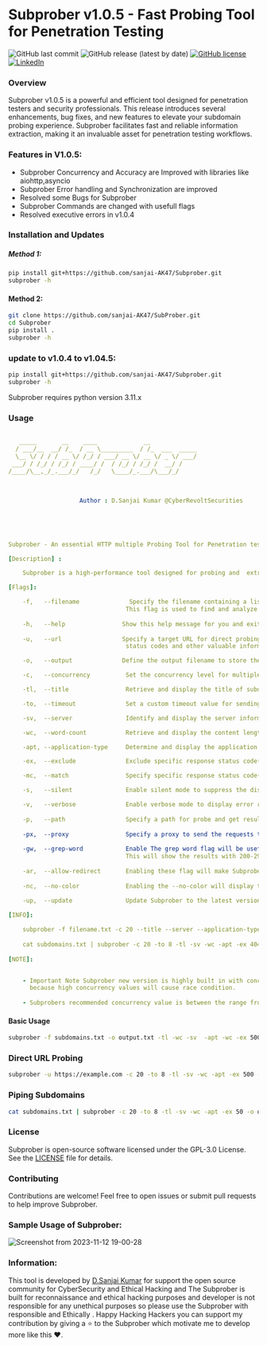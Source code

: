 # Subprober v1.0.5 - Fast Probing Tool for Penetration Testing

![GitHub last commit](https://img.shields.io/github/last-commit/sanjai-AK47/Subprober) ![GitHub release (latest by date)](https://img.shields.io/github/v/release/sanjai-AK47/Subprober) [![GitHub license](https://img.shields.io/github/license/sanjai-AK47/Subprober)](https://github.com/sanjai-AK47/Subprober/blob/main/LICENSE) [![LinkedIn](https://img.shields.io/badge/LinkedIn-Connect-blue)](https://www.linkedin.com/in/d-sanjai-kumar-109a7227b/)

### Overview

Subprober v1.0.5 is a powerful and efficient tool designed for penetration testers and security professionals. This release introduces several enhancements, bug fixes, and new features to elevate your subdomain probing experience. Subprober facilitates fast and reliable information extraction, making it an invaluable asset for penetration testing workflows.

### Features in V1.0.5:
- Subprober Concurrency and Accuracy are Improved with libraries like aiohttp,asyncio
- Subprober Error handling and Synchronization are improved
- Resolved some Bugs for Subprober
- Subprober Commands are changed with usefull flags
- Resolved executive errors in v1.0.4

### Installation and Updates

##### Method 1:

```bash
pip install git+https://github.com/sanjai-AK47/Subprober.git
subprober -h
```

#### Method 2:

```bash
git clone https://github.com/sanjai-AK47/SubProber.git
cd Subprober
pip install .
subprober -h
```
### update to v1.0.4 to v1.04.5:

```bash
pip install git+https://github.com/sanjai-AK47/Subprober.git
subprober -h
```

Subprober requires python version 3.11.x

### Usage

```yaml

   _____       __    ____             __             
  / ___/__  __/ /_  / __ \_________  / /_  ___  _____
  \__ \/ / / / __ \/ /_/ / ___/ __ \/ __ \/ _ \/ ___/
 ___/ / /_/ / /_/ / ____/ /  / /_/ / /_/ /  __/ /    
/____/\__,_/_.___/_/   /_/   \____/_.___/\___/_/     
                                                         
                
                
                    Author : D.Sanjai Kumar @CyberRevoltSecurities

                                                                         
                                                  

          
Subprober - An essential HTTP multiple Probing Tool for Penetration testers and Bug Bounty Hunters

[Description] :

    Subprober is a high-performance tool designed for probing and  extract vital information efficiently.

[Flags]:

    -f,   --filename              Specify the filename containing a list of subdomains for targeted probing. 
                                 This flag is used to find and analyze status codes and other pertinent details.
                      
    -h,   --help                Show this help message for you and exit!
    
    -u,   --url                 Specify a target URL for direct probing. This flag allows for the extraction of 
                                 status codes and other valuable information.

    -o,   --output              Define the output filename to store the results of the probing operation.

    -c,   --concurrency          Set the concurrency level for multiple processes. Default is 10.

    -tl,  --title                Retrieve and display the title of subdomains.

    -to,  --timeout              Set a custom timeout value for sending requests.

    -sv,  --server               Identify and display the server information associated with subdomains.

    -wc,  --word-count           Retrieve and display the content length of subdomains.

    -apt, --application-type     Determine and display the application type of subdomains.

    -ex,  --exclude              Exclude specific response status code(s) from the analysis.

    -mc,  --match                Specify specific response status code(s) to include in the analysis.

    -s,   --silent               Enable silent mode to suppress the display of Subprober banner and version information.

    -v,   --verbose              Enable verbose mode to display error results on the console.
    
    -p,   --path                 Specify a path for probe and get results ex:: -p admin.php
    
    -px,  --proxy                Specify a proxy to send the requests through your proxy or BurpSuite ex: 127.0.0.1:8080
    
    -gw,  --grep-word            Enable The grep word flag will be usefull when grepping partiuclar codes like for 200: OK ---> cat subprober-results.txt | grep OK 
                                 This will show the results with 200-299 range codes
                                 
    -ar,  --allow-redirect       Enabling these flag will make Subprober to follow the redirection and ger results
    
    -nc,  --no-color             Enabling the --no-color will display the output without any CLI colors

    -up,  --update               Update Subprober to the latest version through pip and git.
    
[INFO]:

    subprober -f filename.txt -c 20 --title --server --application-type --word-count -o output.txt
    
    cat subdomains.txt | subprober -c 20 -to 8 -tl -sv -wc -apt -ex 404 500  -o output.txt
    
[NOTE]:


    - Important Note Subprober new version is highly built in with concurrent so please be sure with your concurrency value
      because high concurrency values will cause race condition.
      
    - Subprobers recommended concurrency value is between the range from 15-100 for accuracy and high concurrent performance.

```

#### Basic Usage

```bash
subprober -f subdomains.txt -o output.txt -tl -wc -sv  -apt -wc -ex 500 -v -o output.txt -c 20
```

### Direct URL Probing

```bash
subprober -u https://example.com -c 20 -to 8 -tl -sv -wc -apt -ex 500 -o output.txt
```

### Piping Subdomains

```bash
cat subdomains.txt | subprober -c 20 -to 8 -tl -sv -wc -apt -ex 50 -o output.txt
```

### License

Subprober is open-source software licensed under the GPL-3.0 License. See the [LICENSE](https://github.com/sanjai-AK47/Subprober/blob/main/LICENSE) file for details.

### Contributing

Contributions are welcome! Feel free to open issues or submit pull requests to help improve Subprober.


### Sample Usage of Subprober:
![Screenshot from 2023-11-12 19-00-28](https://github.com/sanjai-AK47/SubProber/assets/119435129/2403d849-c91f-4d09-92f5-8314ae1a18ef)

### Information:
This tool is developed by [D.Sanjai Kumar](https://www.linkedin.com/in/d-sanjai-kumar-109a7227b/) for support the open source community for CyberSecurity and Ethical Hacking and
The Subprober is built for reconnaissance and ethical hacking purposes and developer is not responsible for any unethical purposes so
please use the Subprober with responsible and Ethically . Happy Hacking Hackers you can support my contribution by giving a ⭐ to the Subprober which motivate me to develop more like this ♥️.


